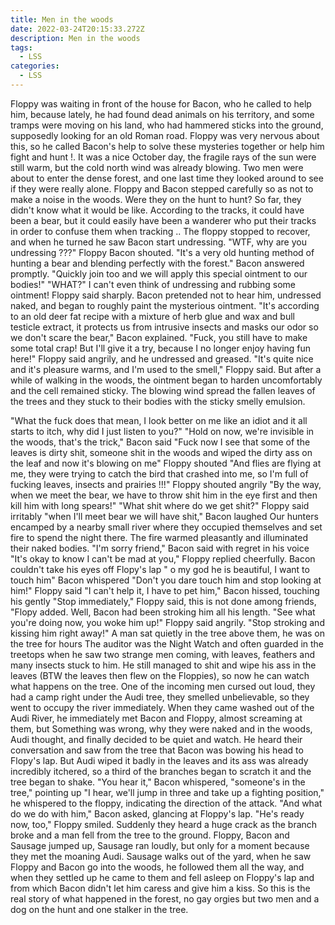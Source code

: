 ```yaml
---
title: Men in the woods
date: 2022-03-24T20:15:33.272Z
description: Men in the woods
tags:
  - LSS
categories:
  - LSS
---
```

Floppy was waiting in front of the house for Bacon, who he called to help him, because lately, he had found dead animals on his territory, and some tramps were moving on his land, who had hammered sticks into the ground, supposedly looking for an old Roman road.
Floppy was very nervous about this, so he called Bacon's help to solve these mysteries together or help him fight and hunt !.
It was a nice October day, the fragile rays of the sun were still warm, but the cold north wind was already blowing. Two men were about to enter the dense forest, and one last time they looked around to see if they were really alone.
 Floppy and Bacon stepped carefully so as not to make a noise in the woods. Were they on the hunt to hunt? So far, they didn't know what it would be like. According to the tracks, it could have been a bear, but it could easily have been a wanderer who put their tracks in order to confuse them when tracking ..
The floppy stopped to recover, and when he turned he saw Bacon start undressing.
"WTF, why are you undressing ???" Floppy Bacon shouted.
"It's a very old hunting method of hunting a bear and blending perfectly with the forest."
Bacon answered promptly. "Quickly join too and we will apply this special ointment to our bodies!"
"WHAT?" I can't even think of undressing and rubbing some ointment! Floppy said sharply.
Bacon pretended not to hear him, undressed naked, and began to roughly paint the mysterious ointment.
"It's according to an old deer fat recipe with a mixture of herb glue and wax and bull testicle extract, it protects us from intrusive insects and masks our odor so we don't scare the bear," Bacon explained.
"Fuck, you still have to make some total crap! But I'll give it a try, because I no longer enjoy having fun here!" Floppy said angrily, and he undressed and greased.
"It's quite nice and it's pleasure  warms, and I'm used to the smell," Floppy said.
But after a while of walking in the woods, the ointment began to harden uncomfortably and the cell remained sticky.
The blowing wind spread the fallen leaves of the trees and they stuck to their bodies with the sticky smelly emulsion.

"What the fuck does that mean, I look better on me like an idiot and it all starts to itch, why did I just listen to you?"
"Hold on now, we're invisible in the woods, that's the trick," Bacon said
"Fuck now I see that some of the leaves is dirty shit, someone shit in the woods and wiped the dirty ass on the leaf and now it's blowing on me" Floppy shouted
"And flies are flying at me, they were trying to catch the bird that crashed into me, so I'm full of fucking leaves, insects and prairies !!!" Floppy shouted angrily
"By the way, when we meet the bear, we have to throw shit him in the eye first and then kill him with long spears!"
"What shit where do we get shit?" Floppy said irritably
"when I'll meet bear  we will have shit," Bacon laughed
Our hunters encamped by a nearby small river where they occupied themselves and set fire to spend the night there.
The fire warmed pleasantly and illuminated their naked bodies.
"I'm sorry friend," Bacon said with regret in his voice
"It's okay to know I can't be mad at you," Floppy replied cheerfully.
Bacon couldn't take his eyes off Flopy's lap " o my god he is beautiful, I want to touch him" Bacon whispered
"Don't you dare touch him and stop looking at him!" Floppy said
"I can't help it, I have to pet him," Bacon hissed, touching his gently
"Stop immediately," Floppy said, this is not done among friends, "Flopy added.
Well, Bacon had been stroking him all his length.
"See what you're doing now, you woke him up!" Floppy said angrily. "Stop stroking and kissing him right away!"
A man sat quietly in the tree above them, he was on the tree for hours
The auditor was the Night Watch and often guarded in the treetops when he saw two strange men coming, with leaves, feathers and many insects stuck to him.
He still managed to shit and wipe his ass in the leaves (BTW the leaves then flew on the Floppies), so now he can watch what happens on the tree.
One of the incoming men cursed out loud, they had a camp right under the Audi tree, they smelled unbelievable, so they went to occupy the river immediately. When they came washed out of the Audi River, he immediately met Bacon and Floppy, almost screaming at them, but Something was wrong, why they were naked and in the woods, Audi thought, and finally decided to be quiet and watch. He heard their conversation and saw from the tree that Bacon was bowing his head to Flopy's lap. But Audi wiped it badly in the leaves and its ass was already incredibly itchered, so a third of the branches began to scratch it and the tree began to shake.
"You hear it," Bacon whispered, "someone's in the tree," pointing up
"I hear, we'll jump in three and take up a fighting position," he whispered to the floppy, indicating the direction of the attack.
"And what do we do with him," Bacon asked, glancing at Floppy's lap.
"He's ready now, too," Floppy smiled.
Suddenly they heard a huge crack as the branch broke and a man fell from the tree to the ground.
Floppy, Bacon and Sausage jumped up, Sausage ran loudly, but only for a moment because they met the moaning Audi.
Sausage walks out of the yard, when he saw Floppy and Bacon go into the woods, he followed them all the way, and when they settled up he came to them and fell asleep on Floppy's lap and from which Bacon didn't let him caress and give him a kiss.
So this is the real story of what happened in the forest, no gay orgies but two men and a dog on the hunt and one stalker in the tree.

